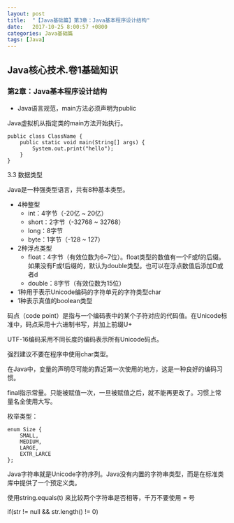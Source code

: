 ```yaml
---
layout: post
title:  "【Java基础篇】第3章：Java基本程序设计结构"
date:   2017-10-25 8:00:57 +0800
categories: Java基础篇
tags: [Java]
---
```


## Java核心技术.卷1基础知识

### 第2章：Java基本程序设计结构

- Java语言规范，main方法必须声明为public

Java虚拟机从指定类的main方法开始执行。
```
public class ClassName {
	public static void main(String[] args) {
		System.out.print("hello");
	}
}
```

3.3 数据类型

Java是一种强类型语言，共有8种基本类型。

- 4种整型
	- int：4字节（-20亿 ~ 20亿）
	- short：2字节（-32768 ~ 32768）
	- long：8字节
	- byte：1字节（-128 ~ 127）
- 2种浮点类型
	- float：4字节（有效位数为6~7位）。float类型的数值有一个F或f的后缀。如果没有F或f后缀的，默认为double类型。也可以在浮点数值后添加D或者d
	- double：8字节（有效位数为15位）
- 1种用于表示Unicode编码的字符单元的字符类型char
- 1种表示真值的boolean类型

码点（code point）是指与一个编码表中的某个子符对应的代码值。在Unicode标准中，码点采用十六进制书写，并加上前缀U+

UTF-16编码采用不同长度的编码表示所有Unicode码点。

强烈建议不要在程序中使用char类型。

在Java中，变量的声明尽可能的靠近第一次使用的地方，这是一种良好的编码习惯。

final指示常量。只能被赋值一次，一旦被赋值之后，就不能再更改了。习惯上常量名全使用大写。


枚举类型：
```
enum Size { 
	SMALL, 
	MEDIUM, 
	LARGE, 
	EXTR_LARCE 
};
```

Java字符串就是Unicode字符序列。Java没有内置的字符串类型，而是在标准类库中提供了一个预定义类。

使用string.equals(t)  来比较两个字符串是否相等，千万不要使用 = 号

if(str != null && str.length() != 0)


